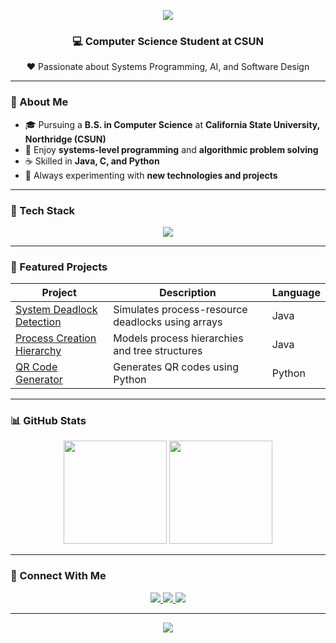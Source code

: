 <!-- 🔥 Animated Header -->
<p align="center">
  <img src="https://capsule-render.vercel.app/api?type=waving&color=0:8B0000,100:B22222,200:DC143C&height=200&section=header&text=Hi%20there!%20I'm%20Richard%20👋&fontSize=40&fontColor=ffffff&fontAlignY=35&width=100%"/>
</p>

<h3 align="center">💻 Computer Science Student at CSUN</h3>
<p align="center">
  ❤️ Passionate about Systems Programming, AI, and Software Design
</p>

---

### 🧠 About Me
- 🎓 Pursuing a **B.S. in Computer Science** at **California State University, Northridge (CSUN)**
- 🔧 Enjoy **systems-level programming** and **algorithmic problem solving**
- ☕ Skilled in **Java, C, and Python**
- 🚀 Always experimenting with **new technologies and projects**

---

### 🧰 Tech Stack
<p align="center">
  <img src="https://skillicons.dev/icons?i=java,python,c,linux,git,vscode" />
</p>

---

### 🚧 Featured Projects
| Project | Description | Language |
|----------|--------------|-----------|
| [System Deadlock Detection](https://github.com/KingRichardVII/System-Deadlock-Detection) | Simulates process-resource deadlocks using arrays | Java |
| [Process Creation Hierarchy](https://github.com/KingRichardVII/Process-Creation-Hierarchy-) | Models process hierarchies and tree structures | Java |
| [QR Code Generator](https://github.com/KingRichardVII/QR-Code-Generator) | Generates QR codes using Python | Python |

---

### 📊 GitHub Stats
<p align="center">
  <img src="https://github-readme-stats.vercel.app/api?username=KingRichardVII&show_icons=true&theme=radical&title_color=FF5555&icon_color=FF5555&text_color=ffffff&bg_color=000000" height="165" />
  <img src="https://github-readme-streak-stats.herokuapp.com?user=KingRichardVII&theme=radical&background=000000&ring=FF5555&fire=FF0000&currStreakLabel=FF5555" height="165" />
</p>

---

### 🔗 Connect With Me
<p align="center">
  <a href="https://www.linkedin.com/in/king-richard-phan">
    <img src="https://img.shields.io/badge/LinkedIn-B22222?style=for-the-badge&logo=linkedin&logoColor=white" />
  </a>
  <a href="richard.phan626A@gmail.com">
    <img src="https://img.shields.io/badge/Email-8B0000?style=for-the-badge&logo=gmail&logoColor=white" />
  </a>
  <a href="https://yourwebsite.com">
    <img src="https://img.shields.io/badge/Website-DC143C?style=for-the-badge&logo=firefox&logoColor=white" />
  </a>
</p>

---

<!-- 🔥 Centered Footer -->
<p align="center">
  <img src="https://capsule-render.vercel.app/api?type=waving&color=0:B22222,100:8B0000,200:4B0000&height=100&section=footer&width=100%"/>
</p>

